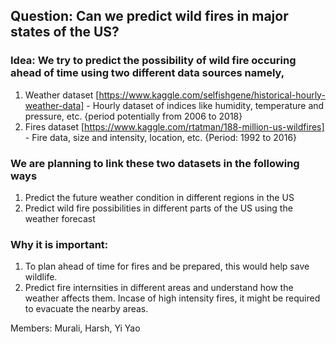 ## Question: Can we predict wild fires in major states of the US?

### Idea: We try to predict the possibility of wild fire occuring ahead of time using two different data sources namely, 
1. Weather dataset [https://www.kaggle.com/selfishgene/historical-hourly-weather-data] - Hourly dataset of indices like humidity, temperature and pressure, etc. {period potentially from 2006 to 2018}
2. Fires dataset [https://www.kaggle.com/rtatman/188-million-us-wildfires] - Fire data, size and intensity, location, etc. {Period: 1992 to 2016}

### We are planning to link these two datasets in the following ways

1. Predict the future weather condition in different regions in the US
2. Predict wild fire possibilities in different parts of the US using the weather forecast

### Why it is important:
1. To plan ahead of time for fires and be prepared, this would help save wildlife.
2. Predict fire internsities in different areas and understand how the weather affects them. Incase of high intensity fires, it might be required to evacuate the nearby areas.

Members: Murali, Harsh, Yi Yao
